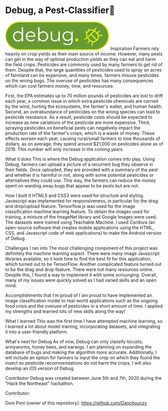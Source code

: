# Debug, a Pest-Classifier🐞
![GitHub Logo](img/DebugLogo.png)
Inspiration
Farmers rely heavily on crop yields as their main source of income. However, many pests can get in the way of optimal production yields as they can eat and harm the field crops. Pesticides are commonly used by many farmers to get rid of them. Despite that, the large quantities of pesticides used to spray on acres of farmland can be expensive, and many times, farmers misuse pesticides on the wrong bugs. The overuse of pesticides has many consequences which can cost farmers money, time, and resources:

First, the EPA estimates up to 70 million pounds of pesticides are lost to drift each year, a common issue in which extra pesticide chemicals are carried by the wind, hurting the ecosystems, the farmer's wallet, and human health.
Second, an overabundance of pesticides on the wrong species can lead to pesticide resistance. As a result, pesticide costs should be expected to increase as new variations of the pesticide are more expensive.
Third, spraying pesticides on beneficial pests can negatively impact the production rate of the farmer's crops, which is a waste of money.
These effects worsen each year, causing rural/small farmers to lose thousands of dollars, as on average, they spend around $21,000 on pesticides alone as of 2019. This number will only increase in the coming years.

What it does
This is where the Debug application comes into play. Using Debug, farmers can upload a picture of a recurrent bug they observe in their fields. Once uploaded, they are provided with a summary of the pest and whether it is harmful or not, along with some potential pesticides or alternatives they could use. This way, the farmers can reduce the money spent on warding away bugs that appear to be pests but are not.

How I built it
HTML5 and CSS3 were used for structure and styling. Javascript was implemented for responsiveness, in particular for the drag and drop/upload feature. Tensorflow.js was used for the image classification machine learning feature. To obtain the images used for training, a mixture of the ImageNet library and Google Images were used. The datasets were trained using Teachable Machine. I used Cordova (an open-source software that creates mobile applications using the HTML, CSS, and Javascript code of web applications) to make the Android version of Debug.

Challenges I ran into
The most challenging component of this project was definitely the machine learning aspect. There were many image Javascript libraries available, so it took time to find the best fit for this application, which turned out to be TensorFlow. Another complicated feature turned out to be the drag and drop feature. There were not many resources online. Despite this, I found a way to implement it with some scrounging. Overall, many of my issues were quickly solved as I had varied skills and an open mind.

Accomplishments that I'm proud of
I am proud to have implemented an image classification model to real-world applications such as the ongoing food crisis and the overuse of pesticides in a short amount of time. I applied my strengths and learned lots of new skills along the way!

What I learned
This was the first time I have attempted machine learning, so I learned a lot about model training, incorporating datasets, and integrating it into a user-friendly platform.

What's next for Debug
As of now, Debug can only classify locusts, armyworms, honey bees, and earwigs. I am planning on expanding the database of bugs and making the algorithm more accurate.
Additionally, I will include an option for farmers to input the crop on which they found the insect so pesticide recommendations do not harm the crops.
I will also develop an iOS version of Debug.

Contributor
Debug was created between June 5th and 7th, 2020 during the "Hack the Northeast" hackathon.

Contributor:

Doni Poni (owner of this repository): https://github.com/Danchouvzv
